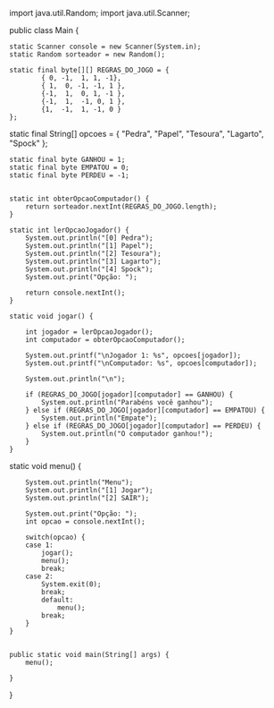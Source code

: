 import java.util.Random;
import java.util.Scanner;

public class Main {

	static Scanner console = new Scanner(System.in);
	static Random sorteador = new Random();
	
	static final byte[][] REGRAS_DO_JOGO = {
			{ 0, -1,  1, 1, -1},
			{ 1,  0, -1, -1, 1 },
			{-1,  1,  0, 1, -1 },
			{-1,  1,  -1, 0, 1 },
			{1,  -1,  1, -1, 0 }
	};
	
static final String[] opcoes = { "Pedra", "Papel", "Tesoura", "Lagarto", "Spock" };
	
	static final byte GANHOU = 1;
	static final byte EMPATOU = 0;
	static final byte PERDEU = -1;
	
	
	static int obterOpcaoComputador() {
		return sorteador.nextInt(REGRAS_DO_JOGO.length);
	}
	
	static int lerOpcaoJogador() {		
		System.out.println("[0] Pedra");
		System.out.println("[1] Papel");
		System.out.println("[2] Tesoura");
		System.out.println("[3] Lagarto");
		System.out.println("[4] Spock");
		System.out.print("Opção: ");
		
		return console.nextInt();		
	}
	
	static void jogar() {

		int jogador = lerOpcaoJogador();
		int computador = obterOpcaoComputador();
		
		System.out.printf("\nJogador 1: %s", opcoes[jogador]);
		System.out.printf("\nComputador: %s", opcoes[computador]);
		
		System.out.println("\n");
		
		if (REGRAS_DO_JOGO[jogador][computador] == GANHOU) {
			System.out.println("Parabéns você ganhou");
		} else if (REGRAS_DO_JOGO[jogador][computador] == EMPATOU) {
			System.out.println("Empate");
		} else if (REGRAS_DO_JOGO[jogador][computador] == PERDEU) {
			System.out.println("O computador ganhou!");
		}
	}
	
static void menu() {
		
		System.out.println("Menu");
		System.out.println("[1] Jogar");
		System.out.println("[2] SAIR");
		
		System.out.print("Opção: ");
		int opcao = console.nextInt();
		
		switch(opcao) {
		case 1:
			jogar();
			menu();
			break;
		case 2:
			System.exit(0);
			break;
			default:
				menu();
			break;
		}
	}
	
	
	public static void main(String[] args) {
		menu();

	}

}
